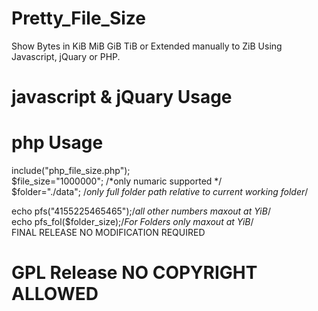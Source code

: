 # Pretty_File_Size
Show Bytes in KiB MiB GiB TiB or Extended manually to ZiB Using Javascript, jQuary or PHP.

# javascript & jQuary Usage
<script src="js_pretty_size.js">
js_size("1024");
</script>

# php Usage
include("php_file_size.php"); <br />
$file_size="1000000"; /*only numaric supported */<br />
$folder="./data"; /*only full folder path relative to current working folder*/<br />

echo pfs("4155225465465");/*all other numbers  maxout at YiB*/ <br />
echo pfs_fol($folder_size);/*For Folders only  maxout at YiB*/ <br />
FINAL RELEASE NO MODIFICATION REQUIRED <br />

# GPL Release NO COPYRIGHT ALLOWED
